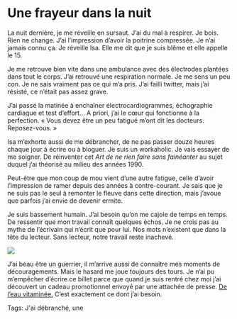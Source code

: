 # Une frayeur dans la nuit

La nuit dernière, je me réveille en sursaut. J’ai du mal à respirer. Je bois. Rien ne change. J’ai l’impression d’avoir la poitrine compressée. Je n’ai jamais connu ça. Je réveille Isa. Elle me dit que je suis blême et elle appelle le 15.

Je me retrouve bien vite dans une ambulance avec des électrodes plantées dans tout le corps. J’ai retrouvé une respiration normale. Je me sens un peu con. Je ne sais vraiment pas ce qui m’a pris. J’ai failli twitter, mais j’ai résisté, ce n’était pas assez grave.

J’ai passé la matinée à enchaîner électrocardiogrammes, échographie cardiaque et test d’effort… A priori, j’ai le cœur qui fonctionne à la perfection. « Vous devez être un peu fatigué m’ont dit les docteurs. Reposez-vous. »

Isa m’exhorte aussi de me débrancher, de ne pas passer douze heures chaque jour à écrire ou à bloguer. Je suis un workaholic. Je vais essayer de me soigner. De réinventer cet *Art de ne rien faire sans fainéanter* au sujet duquel j’ai théorisé au milieu des années 1990.

Peut-être que mon coup de mou vient d’une autre fatigue, celle d’avoir l’impression de ramer depuis des années à contre-courant. Je sais que je ne suis pas le seul à remonter le fleuve dans cette direction, mais j’avoue que parfois j’ai envie de devenir ermite.

Je suis bassement humain. J’ai besoin qu’on me cajole de temps en temps. De ressentir que mon travail connaît quelques échos. Je ne crois pas au mythe de l’écrivain qui n’écrit que pour lui. Nos mots n’existent que dans la tête du lecteur. Sans lecteur, notre travail reste inachevé.

![](https://tcrouzet.com/images_tc/2011/02/vitamin.jpg)

J’ai beau être un guerrier, il m’arrive aussi de connaître mes moments de découragements. Mais le hasard me joue toujours des tours. Je n’ai pu m’empêcher d’écrire ce billet parce que quand je suis rentré chez moi j’ai découvert un cadeau promotionnel envoyé par une attachée de presse. [De l’eau vitaminée.](http://www.vitaminwater.fr) C’est exactement ce dont j’ai besoin.

Tags: J'ai débranché, une